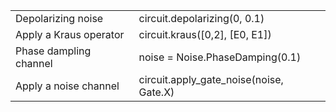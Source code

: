 |                      |                                                       |
| -------------------- | ----------------------------------------------------- |
| Depolarizing noise | circuit.depolarizing(0, 0.1) |
| Apply a Kraus operator | circuit.kraus([0,2], [E0, E1]) |
| Phase dampling channel | noise = Noise.PhaseDamping(0.1) |
| Apply a noise channel | circuit.apply_gate_noise(noise, Gate.X) |